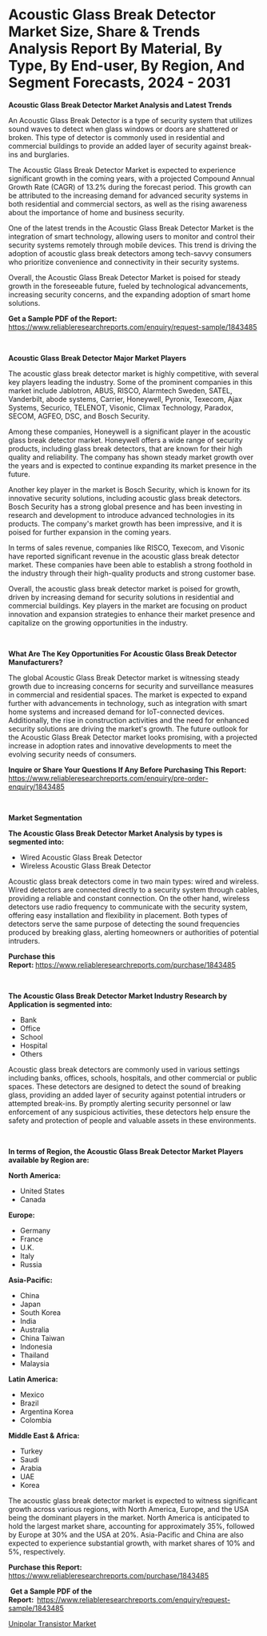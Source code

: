 <p><h1>Acoustic Glass Break Detector Market Size, Share & Trends Analysis Report By Material, By Type, By End-user, By Region, And Segment Forecasts, 2024 - 2031</h1></p><p><strong>Acoustic Glass Break Detector Market Analysis and Latest Trends</strong></p>
<p><p>An Acoustic Glass Break Detector is a type of security system that utilizes sound waves to detect when glass windows or doors are shattered or broken. This type of detector is commonly used in residential and commercial buildings to provide an added layer of security against break-ins and burglaries.</p><p>The Acoustic Glass Break Detector Market is expected to experience significant growth in the coming years, with a projected Compound Annual Growth Rate (CAGR) of 13.2% during the forecast period. This growth can be attributed to the increasing demand for advanced security systems in both residential and commercial sectors, as well as the rising awareness about the importance of home and business security.</p><p>One of the latest trends in the Acoustic Glass Break Detector Market is the integration of smart technology, allowing users to monitor and control their security systems remotely through mobile devices. This trend is driving the adoption of acoustic glass break detectors among tech-savvy consumers who prioritize convenience and connectivity in their security systems.</p><p>Overall, the Acoustic Glass Break Detector Market is poised for steady growth in the foreseeable future, fueled by technological advancements, increasing security concerns, and the expanding adoption of smart home solutions.</p></p>
<p><strong>Get a Sample PDF of the Report:&nbsp;</strong> <a href="https://www.reliableresearchreports.com/enquiry/request-sample/1843485">https://www.reliableresearchreports.com/enquiry/request-sample/1843485</a></p>
<p>&nbsp;</p>
<p><strong>Acoustic Glass Break Detector Major Market Players</strong></p>
<p><p>The acoustic glass break detector market is highly competitive, with several key players leading the industry. Some of the prominent companies in this market include Jablotron, ABUS, RISCO, Alarmtech Sweden, SATEL, Vanderbilt, abode systems, Carrier, Honeywell, Pyronix, Texecom, Ajax Systems, Securico, TELENOT, Visonic, Climax Technology, Paradox, SECOM, AGFEO, DSC, and Bosch Security.</p><p>Among these companies, Honeywell is a significant player in the acoustic glass break detector market. Honeywell offers a wide range of security products, including glass break detectors, that are known for their high quality and reliability. The company has shown steady market growth over the years and is expected to continue expanding its market presence in the future.</p><p>Another key player in the market is Bosch Security, which is known for its innovative security solutions, including acoustic glass break detectors. Bosch Security has a strong global presence and has been investing in research and development to introduce advanced technologies in its products. The company's market growth has been impressive, and it is poised for further expansion in the coming years.</p><p>In terms of sales revenue, companies like RISCO, Texecom, and Visonic have reported significant revenue in the acoustic glass break detector market. These companies have been able to establish a strong foothold in the industry through their high-quality products and strong customer base.</p><p>Overall, the acoustic glass break detector market is poised for growth, driven by increasing demand for security solutions in residential and commercial buildings. Key players in the market are focusing on product innovation and expansion strategies to enhance their market presence and capitalize on the growing opportunities in the industry.</p></p>
<p>&nbsp;</p>
<p><strong>What Are The Key Opportunities For Acoustic Glass Break Detector Manufacturers?</strong></p>
<p><p>The global Acoustic Glass Break Detector market is witnessing steady growth due to increasing concerns for security and surveillance measures in commercial and residential spaces. The market is expected to expand further with advancements in technology, such as integration with smart home systems and increased demand for IoT-connected devices. Additionally, the rise in construction activities and the need for enhanced security solutions are driving the market's growth. The future outlook for the Acoustic Glass Break Detector market looks promising, with a projected increase in adoption rates and innovative developments to meet the evolving security needs of consumers.</p></p>
<p><strong>Inquire or Share Your Questions If Any Before Purchasing This Report:</strong> <a href="https://www.reliableresearchreports.com/enquiry/pre-order-enquiry/1843485">https://www.reliableresearchreports.com/enquiry/pre-order-enquiry/1843485</a></p>
<p>&nbsp;</p>
<p><strong>Market Segmentation</strong></p>
<p><strong>The Acoustic Glass Break Detector Market Analysis by types is segmented into:</strong></p>
<p><ul><li>Wired Acoustic Glass Break Detector</li><li>Wireless Acoustic Glass Break Detector</li></ul></p>
<p><p>Acoustic glass break detectors come in two main types: wired and wireless. Wired detectors are connected directly to a security system through cables, providing a reliable and constant connection. On the other hand, wireless detectors use radio frequency to communicate with the security system, offering easy installation and flexibility in placement. Both types of detectors serve the same purpose of detecting the sound frequencies produced by breaking glass, alerting homeowners or authorities of potential intruders.</p></p>
<p><strong>Purchase this Report:&nbsp;</strong><a href="https://www.reliableresearchreports.com/purchase/1843485">https://www.reliableresearchreports.com/purchase/1843485</a></p>
<p>&nbsp;</p>
<p><strong>The Acoustic Glass Break Detector Market Industry Research by Application is segmented into:</strong></p>
<p><ul><li>Bank</li><li>Office</li><li>School</li><li>Hospital</li><li>Others</li></ul></p>
<p><p>Acoustic glass break detectors are commonly used in various settings including banks, offices, schools, hospitals, and other commercial or public spaces. These detectors are designed to detect the sound of breaking glass, providing an added layer of security against potential intruders or attempted break-ins. By promptly alerting security personnel or law enforcement of any suspicious activities, these detectors help ensure the safety and protection of people and valuable assets in these environments.</p></p>
<p>&nbsp;</p>
<p><strong>In terms of Region, the Acoustic Glass Break Detector Market Players available by Region are:</strong></p>
<p>
    <p> <strong> North America: </strong>
        <ul>
            <li>United States</li>
            <li>Canada</li>
        </ul>
        </p> 
    <p> <strong> Europe: </strong>
        <ul>
            <li>Germany</li>
            <li>France</li>
            <li>U.K.</li>
            <li>Italy</li>
            <li>Russia</li>
        </ul>
        </p> 
    <p> <strong> Asia-Pacific: </strong>
        <ul>
            <li>China</li>
            <li>Japan</li>
            <li>South Korea</li>
            <li>India</li>
            <li>Australia</li>
            <li>China Taiwan</li>
            <li>Indonesia</li>
            <li>Thailand</li>
            <li>Malaysia</li>
        </ul>
        </p> 
    <p> <strong> Latin America: </strong>
        <ul>
            <li>Mexico</li>
            <li>Brazil</li>
            <li>Argentina Korea</li>
            <li>Colombia</li>
        </ul>
        </p> 
    <p> <strong> Middle East & Africa: </strong>
        <ul>
            <li>Turkey</li>
            <li>Saudi</li>
            <li>Arabia</li>
            <li>UAE</li>
            <li>Korea</li>
        </ul>
    </p>
    </p>
<p><p>The acoustic glass break detector market is expected to witness significant growth across various regions, with North America, Europe, and the USA being the dominant players in the market. North America is anticipated to hold the largest market share, accounting for approximately 35%, followed by Europe at 30% and the USA at 20%. Asia-Pacific and China are also expected to experience substantial growth, with market shares of 10% and 5%, respectively.</p></p>
<p><strong>Purchase this Report: </strong><a href="https://www.reliableresearchreports.com/purchase/1843485">https://www.reliableresearchreports.com/purchase/1843485</a></p>
<p>&nbsp;<strong>Get a Sample PDF of the Report:&nbsp;&nbsp;</strong><a href="https://www.reliableresearchreports.com/enquiry/request-sample/1843485">https://www.reliableresearchreports.com/enquiry/request-sample/1843485</a></p>
<p><strong></strong></p>
<p><p><a href="https://github.com/CliffMedina6/Market-Research-Report-List-4/blob/main/unipolar-transistor-market.md">Unipolar Transistor Market</a></p></p>